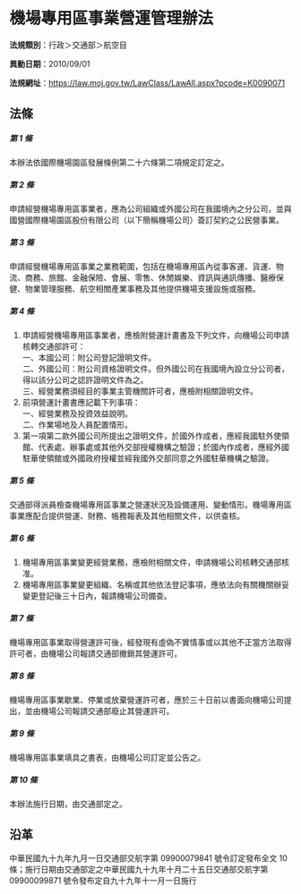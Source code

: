 # 機場專用區事業營運管理辦法



**法規類別**：行政＞交通部＞航空目

**異動日期**：2010/09/01  

**法規網址**：https://law.moj.gov.tw/LawClass/LawAll.aspx?pcode=K0090071



## 法條
##### 第 1 條
本辦法依國際機場園區發展條例第二十六條第二項規定訂定之。

##### 第 2 條
申請經營機場專用區事業者，應為公司組織或外國公司在我國境內之分公司，並與國營國際機場園區股份有限公司（以下簡稱機場公司）簽訂契約之公民營事業。

##### 第 3 條
申請經營機場專用區事業之業務範圍，包括在機場專用區內從事客運、貨運、物流、商務、旅館、金融保險、會展、零售、休閒娛樂、資訊與通訊傳播、醫療保健、物業管理服務、航空相關產業事務及其他提供機場支援設施或服務。

##### 第 4 條
1. 申請經營機場專用區事業者，應檢附營運計畫書及下列文件，向機場公司申請核轉交通部許可：  
一、本國公司：附公司登記證明文件。  
二、外國公司：附公司資格證明文件。但外國公司在我國境內設立分公司者，得以該分公司之認許證明文件為之。  
三、經營業務須經目的事業主管機關許可者，應檢附相關證明文件。
1. 前項營運計畫書應記載下列事項：  
一、經營業務及投資效益說明。  
二、作業場地及人員配置情形。
1. 第一項第二款外國公司所提出之證明文件，於國外作成者，應經我國駐外使領館、代表處、辦事處或其他外交部授權機構之驗證；於國內作成者，應經外國駐華使領館或外國政府授權並經我國外交部同意之外國駐華機構之驗證。

##### 第 5 條
交通部得派員檢查機場專用區事業之營運狀況及設備運用、變動情形。機場專用區事業應配合提供營運、財務、帳務報表及其他相關文件，以供查核。

##### 第 6 條
1. 機場專用區事業變更經營業務，應檢附相關文件，申請機場公司核轉交通部核准。
1. 機場專用區事業變更組織、名稱或其他依法登記事項，應依法向有關機關辦妥變更登記後三十日內，報請機場公司備查。

##### 第 7 條
機場專用區事業取得營運許可後，經發現有虛偽不實情事或以其他不正當方法取得許可者，由機場公司報請交通部撤銷其營運許可。

##### 第 8 條
機場專用區事業歇業、停業或放棄營運許可者，應於三十日前以書面向機場公司提出，並由機場公司報請交通部廢止其營運許可。

##### 第 9 條
機場專用區事業填具之書表，由機場公司訂定並公告之。

##### 第 10 條
本辦法施行日期，由交通部定之。

## 沿革
中華民國九十九年九月一日交通部交航字第 09900079841  號令訂定發布全文 10 條；施行日期由交通部定之中華民國九十九年十月二十五日交通部交航字第 09900099871  號令發布定自九十九年十一月一日施行
